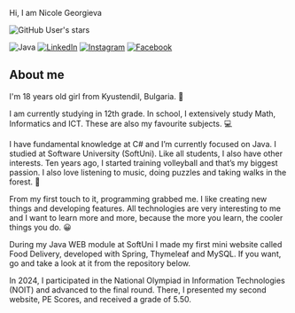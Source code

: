 Hi, I am Nicole Georgieva 

![GitHub User's stars](https://img.shields.io/github/stars/NicoleNG18?style=social)

![Java](https://img.shields.io/badge/java-orange?style=for-the-badge&logo=java&logoColor=white)
[![LinkedIn](https://img.shields.io/badge/LinkedIn-blue?style=for-the-badge&logo=LinkedIn&logoColor=white)](https://www.linkedin.com/in/nikol-georgieva-500b3522b)
[![Instagram](https://img.shields.io/badge/instagram-purple?style=for-the-badge&logo=instagram&logoColor=white)](https://www.instagram.com/___nicoleeg___/)
[![Facebook](https://img.shields.io/badge/facebook-blue?style=for-the-badge&logo=facebook&logoColor=white)](https://www.facebook.com/profile.php?id=100009486555368)

About me
-------------------------------------------------------------------------------------------------------------------------------------------------------------------

I'm 18 years old girl from Kyustendil, Bulgaria. :woman:

I am currently studying in 12th grade.  In school, I extensively study Math, Informatics and ICT. These are  also
my favourite subjects. 💻

I have fundamental knowledge at C# and I’m currently focused on Java. I studied at Software University (SoftUni).
Like all students, I also have other interests. Ten years ago, I started training volleyball and that’s my biggest passion. I also love listening to music, doing puzzles and taking walks in the forest. :musical_score:

From my first touch to it, programming grabbed me. I like creating new things and developing features. All technologies are very interesting to me and I want to learn more and more, because the more you learn, the cooler things you do. :grinning:

During my Java WEB module at SoftUni I made my first mini website called Food Delivery, developed with Spring, Thymeleaf and MySQL. If you want, go and take a look at it from the repository below.

In 2024, I participated in the National Olympiad in Information Technologies (NOIT) and advanced to the final round. There, I presented my second website, PE Scores, and received a grade of 5.50.


